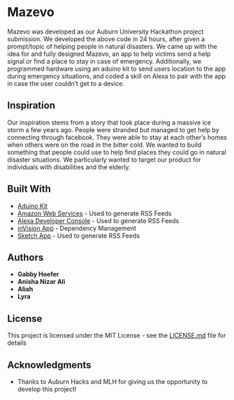 # Mazevo

Mazevo was developed as our Auburn University Hackathon project submission. We developed the above code in 24 hours, after given a prompt/topic of helping people in natural disasters. We came up with the idea for and fully designed Mazevo, an app to help victims send a help signal or find a place to stay in case of emergency. Additionally, we programmed hardware using an aduino kit to send users location to the app during emergency situations, and coded a skill on Alexa to pair with the app in case the user couldn’t get to a device.

## Inspiration

Our inspiration stems from a story that took place during a massive ice storm a few years ago. People were stranded but managed to get help by connecting through facebook. They were able to stay at each other’s homes when others were on the road in the bitter cold. We wanted to build something that people could use to help find places they could go in natural disaster situations. We particularly wanted to target our product for individuals with disabilities and the elderly.

## Built With

* [Aduino Kit](http://www.dropwizard.io/1.0.2/docs/) 
* [Amazon Web Services](https://rometools.github.io/rome/) - Used to generate RSS Feeds
* [Alexa Developer Console](https://rometools.github.io/rome/) - Used to generate RSS Feeds
* [inVision App](https://maven.apache.org/) - Dependency Management
* [Sketch App](https://rometools.github.io/rome/) - Used to generate RSS Feeds


## Authors

* **Gabby Hoefer**
* **Anisha Nizar Ali**
* **Aliah**
* **Lyra**

## License

This project is licensed under the MIT License - see the [LICENSE.md](LICENSE.md) file for details

## Acknowledgments

* Thanks to Auburn Hacks and MLH for giving us the opportunity to develop this project!
